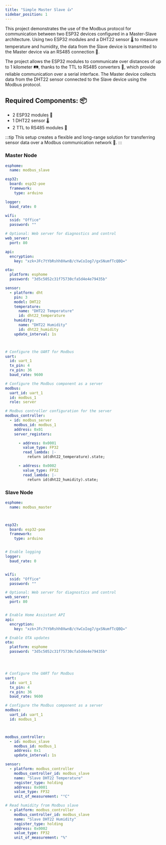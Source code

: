 ```yaml
---
title: "Simple Master Slave 👍"
sidebar_position: 1
---
```



This project demonstrates the use of the Modbus protocol for communication between two ESP32 devices configured in a Master-Slave architecture. Using two ESP32 modules and a DHT22 sensor 🌡️ to measure temperature and humidity, the data from the Slave device is transmitted to the Master device via an RS485 connection 🔗.

The project allows the ESP32 modules to communicate over distances of up to 1 kilometer 🛤️, thanks to the TTL to RS485 converters 🔌, which provide reliable communication over a serial interface. The Master device collects data from the DHT22 sensor connected to the Slave device using the Modbus protocol.


## Required Components: 📦

- 2 ESP32 modules 🧩
- 1 DHT22 sensor 🌡️
- 2 TTL to RS485 modules 🔌

:::tip
This setup creates a flexible and long-range solution for transferring sensor data over a Modbus communication network 📡.
:::

### Master Node

```yaml title="master_node.yaml" showLineNumbers
esphome:
  name: modbus_slave

esp32:
  board: esp32-poe
  framework:
    type: arduino

logger:
  baud_rate: 0

wifi:
  ssid: "Office"
  password: ""

# Optional: Web server for diagnostics and control
web_server:
  port: 80

api:
  encryption:
    key: "xzk+JFc7tYbRshh0XwnB/cYwCoIog7/gxSNumfTcQBQ="

ota:
  platform: esphome
  password: "3d5c5052c31f75730cfa5d4e4e79435b"

sensor:
  - platform: dht
    pin: 3
    model: DHT22
    temperature:
      name: "DHT22 Temperature"
      id: dht22_temperature
    humidity:
      name: "DHT22 Humidity"
      id: dht22_humidity
    update_interval: 1s



# Configure the UART for Modbus
uart:
  id: uart_1
  tx_pin: 4
  rx_pin: 36
  baud_rate: 9600

# Configure the Modbus component as a server
modbus:
  uart_id: uart_1
  id: modbus_1
  role: server

# Modbus controller configuration for the server
modbus_controller:
  - id: modbus_server
    modbus_id: modbus_1
    address: 0x01
    server_registers:

      - address: 0x0001
        value_type: FP32
        read_lambda: |-
          return id(dht22_temperature).state;

      - address: 0x0002
        value_type: FP32
        read_lambda: |-
          return id(dht22_humidity).state;
```

### Slave Node

```yaml title="slave_node.yaml" showLineNumbers
esphome:
  name: modbus_master



esp32:
  board: esp32-poe
  framework:
    type: arduino


# Enable logging
logger:
  baud_rate: 0


wifi:
  ssid: "Office"
  password: ""

# Optional: Web server for diagnostics and control
web_server:
  port: 80


# Enable Home Assistant API
api:
  encryption:
    key: "xzk+JFc7tYbRshh0XwnB/cYwCoIog7/gxSNumfTcQBQ="

# Enable OTA updates
ota:
  platform: esphome
  password: "3d5c5052c31f75730cfa5d4e4e79435b"




# Configure the UART for Modbus
uart:
  id: uart_1
  tx_pin: 4
  rx_pin: 36
  baud_rate: 9600

# Configure the Modbus component as a server
modbus:
  uart_id: uart_1
  id: modbus_1



modbus_controller:
  - id: modbus_slave
    modbus_id: modbus_1
    address: 0x1
    update_interval: 1s

sensor:
  - platform: modbus_controller
    modbus_controller_id: modbus_slave
    name: "Slave DHT22 Temperature"
    register_type: holding
    address: 0x0001
    value_type: FP32
    unit_of_measurement: "°C"

# Read humidity from Modbus slave
  - platform: modbus_controller
    modbus_controller_id: modbus_slave
    name: "Slave DHT22 Humidity"
    register_type: holding
    address: 0x0002
    value_type: FP32
    unit_of_measurement: "%"

```
